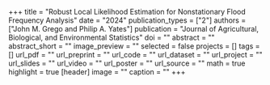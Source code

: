 +++ 
title = "Robust Local Likelihood Estimation for Nonstationary Flood Frequency Analysis" 
date = "2024" 
publication_types = ["2"] 
authors = ["John M. Grego and Philip A. Yates"] 
publication = "Journal of Agricultural, Biological, and Environmental Statistics" 
doi = "" 
abstract = "" 
abstract_short = "" 
image_preview = "" 
selected = 
false projects = [] 
tags = [] 
url_pdf = "" 
url_preprint = "" 
url_code = "" 
url_dataset = "" 
url_project = "" 
url_slides = "" 
url_video = "" 
url_poster = "" 
url_source = "" 
math = true 
highlight = true [header] 
image = "" 
caption = "" 
+++
